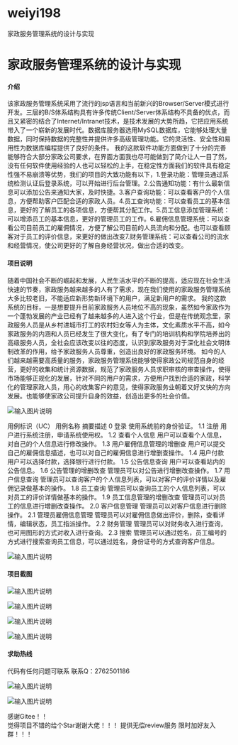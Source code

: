 # weiyi198
家政服务管理系统的设计与实现

# 家政服务管理系统的设计与实现

#### 介绍
   

该家政服务管理系统采用了流行的jsp语言和当前新兴的Browser/Server模式进行开发。三层的B/S体系结构具有许多传统Client/Server体系结构不具备的优点，而且又紧密的结合了Internet/Intranet技术，是技术发展的大势所趋，它把应用系统带入了一个崭新的发展时代。数据库服务器选用MySQL数据库，它能够处理大量数据，同时保持数据的完整性并提供许多高级管理功能。它的灵活性、安全性和易用性为数据库编程提供了良好的条件。
我的这款软件功能方面做到了十分的完善能够符合大部分家政公司要求，在界面方面我也尽可能做到了简介让人一目了然，没有任何软件使用经验的人也可以轻松的上手，在稳定性方面我们的软件具有稳定性强不易崩溃等优势，我们的项目的大致功能有以下，1.登录功能：管理员通过系统检测认证后登录系统，可以开始进行后台管理。2.公告通知功能：有什么最新信息可以添加公告来通知大家，及时快捷。3.客户查询功能：可以查看客户的个人信息，方便帮助客户匹配合适的家政人员。4.员工查询功能：可以查看员工的基本信息，更好的了解员工的各项信息，方便帮其分配工作。5.员工信息添加管理系统：可以增添员工的基本信息，更好的管理员工的工作。6.雇佣信息管理系统：可以查看公司目前员工的雇佣情况，方便了解公司目前的人员流向和分配。也可以查看顾客对于员工的评价信息，来更好的做出改变7.财务管理系统：可以查看公司的流水和经营情况，使公司更好的了解自身经营状况，做出合适的改变。




#### 项目说明




随着中国社会不断的崛起和发展，人民生活水平的不断的提高，适应现在社会生活快速的节奏，家政服务越来越多的人有了需求，现在我们使用的家政服务管理系统大多比较老旧，不能适应新形势新环境下的用户，满足新用户的需求。
我的这款系统的目标，一是想要提升目前家政服务人员地位不高的现象，虽然如今家政作为一个蓬勃发展的产业已经有了越来越多的人进入这个行业，但是在传统观念里，家政服务人员是从乡村进城市打工的农村妇女等人为主体，文化素质水平不高，如今家政服务的内涵和人员已经发生了很大变化，有了专门的培训机构和学院培养出的高级服务人员，全社会应该改变以往的态度，认识到家政服务对于深化社会文明体制改革的作用，给予家政服务人员尊重，创造出良好的家政服务环境。
如今的人们越来越需要高质量的服务，家政服务管理系统能够使得家政公司规范自身的经营，更好的收集和统计资源数据，规范了家政服务人员求职审核的审查操作，使得市场能够正规化的发展，针对不同的用户的需求，方便用户找到合适的家政，科学化的管理家政人员，用心的收集客户的意见，使得家政服务业朝着又好又快的方向发展。也能够使家政公司提升自身的效益，创造出更多的社会价值。


![输入图片说明](https://images.gitee.com/uploads/images/2021/1029/234949_6818e098_8650135.png "屏幕截图.png")

用例标识（UC）	用例名称	摘要描述
0	登录	使用系统前的身份验证。
1.1	注册	用户进行系统注册，申请系统使用权。
1.2	查看个人信息	用户可以查看个人信息，对自己的个人信息进行修改操作。
1.3	用户雇佣信息管理的增删查	用户可以提交自己的雇佣信息描述，也可以对自己的雇佣信息进行增删查操作。
1.4	用户付款	用户可以选择付款，选择银行进行付款。
1.5	公告信息查询	用户可以查看站内的公告信息。
1.6	公告管理的增删改查	管理员可以对公告进行增删改查操作。
1.7	用户信息查询	管理员可以查询客户的个人信息列表，可以对客户的评价详情以及雇佣记录做基本的操作。
1.8	员工查询	管理员可以查询员工的个人信息列表，可以对员工的评价详情做基本的操作。
1.9	员工信息管理的增删改查	管理员可以对员工的信息进行增删改查操作。
2.0	客户信息管理	管理员可以对客户信息进行删除操作。
2.1	管理员雇佣信息管理	管理员可以对雇佣信息做出评价，删除，查看详情，编辑状态，员工指派操作。
2.2	财务管理	管理员可以对财务收入进行查询，也可用图形的方式对收入进行查询。
2.3	搜索	管理员可以通过姓名，员工编号的方式进行搜索查询员工信息，可以通过姓名，身份证号的方式查询客户信息。

![输入图片说明](https://images.gitee.com/uploads/images/2021/1029/235020_20aeaac2_8650135.png "屏幕截图.png")



#### 项目截图

![输入图片说明](https://images.gitee.com/uploads/images/2021/1029/235032_9bf5b137_8650135.png "屏幕截图.png")

![输入图片说明](https://images.gitee.com/uploads/images/2021/1029/235054_af473c33_8650135.png "屏幕截图.png")

![输入图片说明](https://images.gitee.com/uploads/images/2021/1029/235107_40abaa66_8650135.png "屏幕截图.png")

![输入图片说明](https://images.gitee.com/uploads/images/2021/1029/235127_eaca717d_8650135.png "屏幕截图.png")


#### 求助热线




代码有任何问题可联系
联系Q：2762501186

                            
![输入图片说明](https://images.gitee.com/uploads/images/2020/1119/003728_cd598bb9_4865385.jpeg "微信.jpg")       

![输入图片说明](https://images.gitee.com/uploads/images/2021/1026/221249_847cb212_8650135.png "屏幕截图.png")


    

感谢Gitee！！  
觉得项目不错的给个Star谢谢大佬！！！
提供无偿review服务
限时加好友入群！！！
